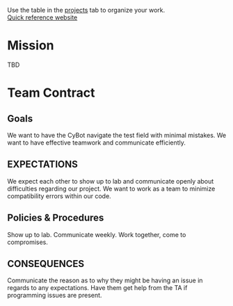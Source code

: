 Use the table in the <a href="https://github.com/alex-pallan/CPRE288-Final-Project/projects" target="_self">projects</a> tab to organize your work.
<br /><a href="https://alex-pallan.github.io/cpre288-quick-reference/register-tables.html" target="_blank">Quick reference website</a>
# Mission
TBD
# Team Contract
## Goals
We want to have the CyBot navigate the test field with minimal mistakes.
We want to have effective teamwork and communicate efficiently.
## EXPECTATIONS
We expect each other to show up to lab and communicate openly about difficulties regarding our
project. We want to work as a team to minimize compatibility errors within our code.
## Policies & Procedures
Show up to lab.
Communicate weekly.
Work together, come to compromises.
## CONSEQUENCES
Communicate the reason as to why they might be having an issue in regards to any expectations.
Have them get help from the TA if programming issues are present.
